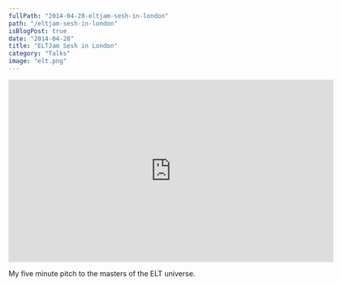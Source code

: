```yaml
---
fullPath: "2014-04-28-eltjam-sesh-in-london"
path: "/eltjam-sesh-in-london"
isBlogPost: true
date: "2014-04-28"
title: "ELTJam Sesh in London"
category: "Talks"
image: "elt.png"
---
```


<iframe src="https://player.vimeo.com/video/93132331?title=0&byline=0&portrait=0" width="640" height="360" frameborder="0" webkitallowfullscreen mozallowfullscreen allowfullscreen></iframe>

My five minute pitch to the masters of the ELT universe.